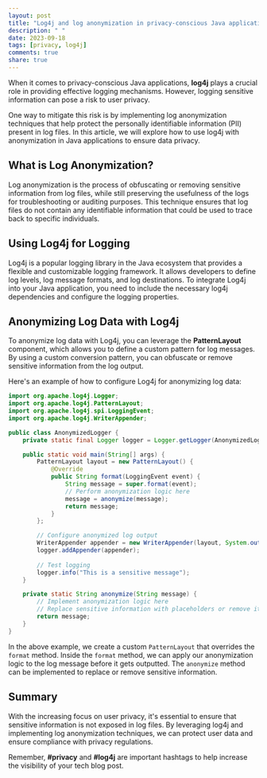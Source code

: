 ```yaml
---
layout: post
title: "Log4j and log anonymization in privacy-conscious Java applications"
description: " "
date: 2023-09-18
tags: [privacy, log4j]
comments: true
share: true
---
```


When it comes to privacy-conscious Java applications, **log4j** plays a crucial role in providing effective logging mechanisms. However, logging sensitive information can pose a risk to user privacy.

One way to mitigate this risk is by implementing log anonymization techniques that help protect the personally identifiable information (PII) present in log files. In this article, we will explore how to use log4j with anonymization in Java applications to ensure data privacy.

## What is Log Anonymization?

Log anonymization is the process of obfuscating or removing sensitive information from log files, while still preserving the usefulness of the logs for troubleshooting or auditing purposes. This technique ensures that log files do not contain any identifiable information that could be used to trace back to specific individuals.

## Using Log4j for Logging

Log4j is a popular logging library in the Java ecosystem that provides a flexible and customizable logging framework. It allows developers to define log levels, log message formats, and log destinations. To integrate Log4j into your Java application, you need to include the necessary log4j dependencies and configure the logging properties.

## Anonymizing Log Data with Log4j

To anonymize log data with Log4j, you can leverage the **PatternLayout** component, which allows you to define a custom pattern for log messages. By using a custom conversion pattern, you can obfuscate or remove sensitive information from the log output. 

Here's an example of how to configure Log4j for anonymizing log data:

```java
import org.apache.log4j.Logger;
import org.apache.log4j.PatternLayout;
import org.apache.log4j.spi.LoggingEvent;
import org.apache.log4j.WriterAppender;

public class AnonymizedLogger {
    private static final Logger logger = Logger.getLogger(AnonymizedLogger.class);

    public static void main(String[] args) {
        PatternLayout layout = new PatternLayout() {
            @Override
            public String format(LoggingEvent event) {
                String message = super.format(event);
                // Perform anonymization logic here
                message = anonymize(message);
                return message;
            }
        };

        // Configure anonymized log output
        WriterAppender appender = new WriterAppender(layout, System.out);
        logger.addAppender(appender);
        
        // Test logging
        logger.info("This is a sensitive message");
    }

    private static String anonymize(String message) {
        // Implement anonymization logic here
        // Replace sensitive information with placeholders or remove it completely
        return message;
    }
}
```

In the above example, we create a custom `PatternLayout` that overrides the `format` method. Inside the `format` method, we can apply our anonymization logic to the log message before it gets outputted. The `anonymize` method can be implemented to replace or remove sensitive information.

## Summary

With the increasing focus on user privacy, it's essential to ensure that sensitive information is not exposed in log files. By leveraging log4j and implementing log anonymization techniques, we can protect user data and ensure compliance with privacy regulations.

Remember, **#privacy** and **#log4j** are important hashtags to help increase the visibility of your tech blog post.